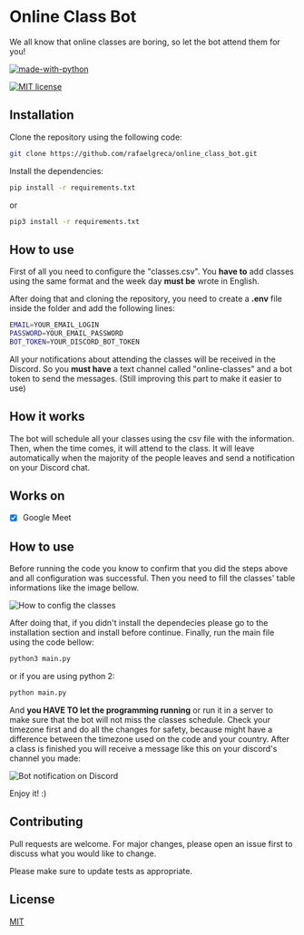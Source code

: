 # Online Class Bot

We all know that online classes are boring, so let the bot attend them for you!

[![made-with-python](https://img.shields.io/badge/Made%20with-Python-1f425f.svg)](https://www.python.org/)

[![MIT license](https://img.shields.io/badge/License-MIT-blue.svg)](https://lbesson.mit-license.org/)

## Installation

Clone the repository using the following code:

```bash
git clone https://github.com/rafaelgreca/online_class_bot.git
```

Install the dependencies:

```bash
pip install -r requirements.txt
```

or

```bash
pip3 install -r requirements.txt
```

## How to use

First of all you need to configure the "classes.csv". You **have to** add classes using the same format and the week day **must be** wrote in English.

After doing that and cloning the repository, you need to create a **.env** file inside the folder and add the following lines:

```bash
EMAIL=YOUR_EMAIL_LOGIN
PASSWORD=YOUR_EMAIL_PASSWORD
BOT_TOKEN=YOUR_DISCORD_BOT_TOKEN
```

All your notifications about attending the classes will be received in the Discord. So you **must have** a text channel called "online-classes" and a bot token to send the messages. (Still improving this part to make it easier to use)

## How it works

The bot will schedule all your classes using the csv file with the information. Then, when the time comes, it will attend to the class. It will leave automatically when the majority of the people leaves and send a notification on your Discord chat.

## Works on

- [x] Google Meet

## How to use

Before running the code you know to confirm that you did the steps above and all configuration was successful. Then you need to fill the classes' table informations like the image bellow.

![How to config the classes](images/classes_infos.png)

After doing that, if you didn't install the dependecies please go to the installation section and install before continue. Finally, run the main file using the code bellow:

```python
python3 main.py
```

or if you are using python 2:

```python
python main.py
```

And **you HAVE TO let the programming running** or run it in a server to make sure that the bot will not miss the classes schedule. Check your timezone first and do all the changes for safety, because might have a difference between the timezone used on the code and your country. After a class is finished you will receive a message like this on your discord's channel you made:

![Bot notification on Discord](images/bot_notification.png)

Enjoy it! :)

## Contributing
Pull requests are welcome. For major changes, please open an issue first to discuss what you would like to change.

Please make sure to update tests as appropriate.

## License
[MIT](https://choosealicense.com/licenses/mit/)